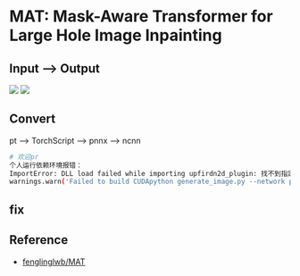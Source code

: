 # MAT: Mask-Aware Transformer for Large Hole Image Inpainting

## Input --> Output

![](https://github.com/fenglinglwb/MAT/raw/main/figures/teasing.png)
![](https://github.com/fenglinglwb/MAT/raw/main/figures/sota.png)

## Convert 

pt --> TorchScript --> pnnx --> ncnn

```bash
# 欢迎pr
个人运行依赖环境报错：
ImportError: DLL load failed while importing upfirdn2d_plugin: 找不到指定的模块。
warnings.warn('Failed to build CUDApython generate_image.py --network pretrained/CelebA-HQ_512.pkl --dpath test_sets/CelebA-HQ/images --mpath test_sets/CelebA-HQ/masks --outdir
```

## fix



## Reference

- [fenglinglwb/MAT](https://github.com/fenglinglwb/MAT)


